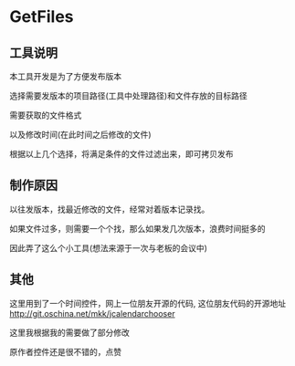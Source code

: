 # GetFiles

## 工具说明
本工具开发是为了方便发布版本

选择需要发版本的项目路径(工具中处理路径)和文件存放的目标路径

需要获取的文件格式

以及修改时间(在此时间之后修改的文件)

根据以上几个选择，将满足条件的文件过滤出来，即可拷贝发布

## 制作原因
以往发版本，找最近修改的文件，经常对着版本记录找。

如果文件过多，则需要一个个找，那么如果发几次版本，浪费时间挺多的

因此弄了这么个小工具(想法来源于一次与老板的会议中)

## 其他
这里用到了一个时间控件，网上一位朋友开源的代码, 这位朋友代码的开源地址
http://git.oschina.net/mkk/jcalendarchooser

这里我根据我的需要做了部分修改

原作者控件还是很不错的，点赞

